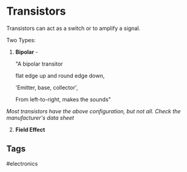 # Transistors  

Transistors can act as a switch or to amplify a signal.

Two Types:

1. **Bipolar** - 

	"A bipolar transitor

	flat edge up and round edge down,

	'Emitter, base, collector',

	From left-to-right, makes the sounds"

*Most transistors have the above configuration, but not all. Check the manufacturer's data sheet*

2. **Field Effect**

## Tags
#electronics
